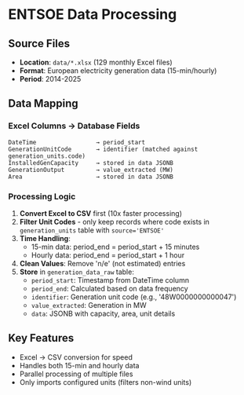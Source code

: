 # ENTSOE Data Processing

## Source Files
- **Location**: `data/*.xlsx` (129 monthly Excel files)
- **Format**: European electricity generation data (15-min/hourly)
- **Period**: 2014-2025

## Data Mapping

### Excel Columns → Database Fields
```
DateTime                 → period_start
GenerationUnitCode       → identifier (matched against generation_units.code)
InstalledGenCapacity     → stored in data JSONB
GenerationOutput         → value_extracted (MW)
Area                     → stored in data JSONB
```

### Processing Logic
1. **Convert Excel to CSV** first (10x faster processing)
2. **Filter Unit Codes** - only keep records where code exists in `generation_units` table with `source='ENTSOE'`
3. **Time Handling**:
   - 15-min data: period_end = period_start + 15 minutes
   - Hourly data: period_end = period_start + 1 hour
4. **Clean Values**: Remove 'n/e' (not estimated) entries
5. **Store** in `generation_data_raw` table:
   - `period_start`: Timestamp from DateTime column
   - `period_end`: Calculated based on data frequency
   - `identifier`: Generation unit code (e.g., '48W0000000000047')
   - `value_extracted`: Generation in MW
   - `data`: JSONB with capacity, area, unit details

## Key Features
- Excel → CSV conversion for speed
- Handles both 15-min and hourly data
- Parallel processing of multiple files
- Only imports configured units (filters non-wind units)